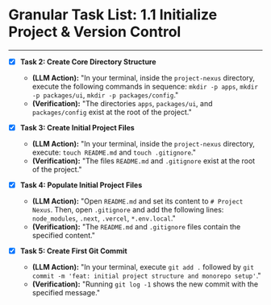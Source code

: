 # Granular Task List: 1.1 Initialize Project & Version Control
---
  
- [x] **Task 2: Create Core Directory Structure**
    - **(LLM Action):** "In your terminal, inside the `project-nexus` directory, execute the following commands in sequence: `mkdir -p apps`, `mkdir -p packages/ui`, `mkdir -p packages/config`."
    - **(Verification):** "The directories `apps`, `packages/ui`, and `packages/config` exist at the root of the project."

- [x] **Task 3: Create Initial Project Files**
    - **(LLM Action):** "In your terminal, inside the `project-nexus` directory, execute: `touch README.md` and `touch .gitignore`."
    - **(Verification):** "The files `README.md` and `.gitignore` exist at the root of the project."

- [x] **Task 4: Populate Initial Project Files**
    - **(LLM Action):** "Open `README.md` and set its content to `# Project Nexus`. Then, open `.gitignore` and add the following lines: `node_modules`, `.next`, `.vercel`, `*.env.local`."
    - **(Verification):** "The `README.md` and `.gitignore` files contain the specified content."

- [x] **Task 5: Create First Git Commit**
    - **(LLM Action):** "In your terminal, execute `git add .` followed by `git commit -m 'feat: initial project structure and monorepo setup'`."
    - **(Verification):** "Running `git log -1` shows the new commit with the specified message."